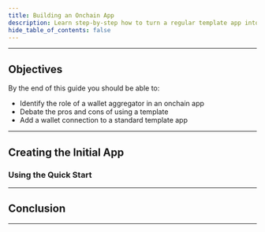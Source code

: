 ```yaml
---
title: Building an Onchain App
description: Learn step-by-step how to turn a regular template app into an onchain app with a wallet connection.
hide_table_of_contents: false
---
```


---

## Objectives

By the end of this guide you should be able to:

- Identify the role of a wallet aggregator in an onchain app
- Debate the pros and cons of using a template
- Add a wallet connection to a standard template app

---

## Creating the Initial App

### Using the Quick Start

---

## Conclusion

---

[RainbowKit]: https://www.rainbowkit.com/
[wagmi]: https://wagmi.sh/
[wallet]: https://ethereum.org/en/developers/docs/accounts/
[ConnectKit]: https://ethereum.org/en/developers/docs/accounts/
[Dynamic]: https://www.dynamic.xyz/
[quick start]: https://www.rainbowkit.com/docs/installation
[Next.js]: https://nextjs.org/
[Create React App]: https://create-react-app.dev/
[Remix]: https://remix.run/
